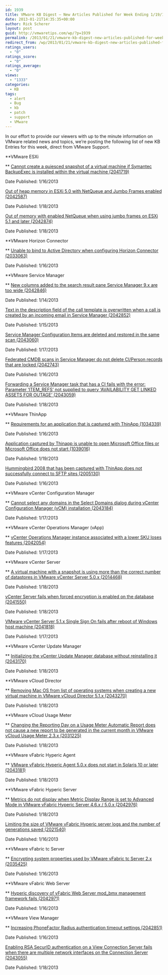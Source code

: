 ```yaml
---
id: 1939
title: VMware KB Digest – New Articles Published for Week Ending 1/19/13
date: 2013-01-21T14:35:35+00:00
author: Rick Scherer
layout: post
guid: http://vmwaretips.com/wp/?p=1939
permalink: /2013/01/21/vmware-kb-digest-new-articles-published-for-week-ending-11913/
redirect_from: /wp/2013/01/21/vmware-kb-digest-new-articles-published-for-week-ending-11913/
ratings_users:
  - "0"
ratings_score:
  - "0"
ratings_average:
  - "0"
views:
  - "1333"
categories:
  - KB
tags:
  - alert
  - Bug
  - kb
  - patch
  - support
  - VMware
---
```

In our effort to provide our viewers with up to the minute information on VMware related news and topics, we’re posting the following list of new KB Entries for this week, direct from VMware Support.



**VMware ESXi
  
** <a href="http://kb.vmware.com/kb/2041719" target="_blank">Cannot create a quiesced snapshot of a virtual machine if Symantec BackupExec is installed within the virtual machine (2041719)</a>
  
Date Published: 1/16/2013
  
<a href="http://kb.vmware.com/kb/2042587" target="_blank">Out of heap memory in ESXi 5.0 with NetQueue and Jumbo Frames enabled (2042587)</a>
  
Date Published: 1/18/2013
  
<a href="http://kb.vmware.com/kb/2042874" target="_blank">Out of memory with enabled NetQueue when using jumbo frames on ESXi 5.1 and later (2042874)</a>
  
Date Published: 1/18/2013

**VMware Horizon Connector
  
** <a href="http://kb.vmware.com/kb/2033063" target="_blank">Unable to bind to Active Directory when configuring Horizon Connector (2033063)</a>
  
Date Published: 1/16/2013

**VMware Service Manager
  
** <a href="http://kb.vmware.com/kb/2042846" target="_blank">New columns added to the search result pane Service Manager 9.x are too wide (2042846)</a>
  
Date Published: 1/14/2013
  
<a href="http://kb.vmware.com/kb/2042852" target="_blank">Text in the description field of the call template is overwritten when a call is created by an incoming email in Service Manager (2042852)</a>
  
Date Published: 1/15/2013
  
<a href="http://kb.vmware.com/kb/2043060" target="_blank">Service Manager Configuration Items are deleted and restored in the same scan (2043060)</a>
  
Date Published: 1/17/2013
  
<a href="http://kb.vmware.com/kb/2042743" target="_blank">Federated CMDB scans in Service Manager do not delete CI/Person records that are locked (2042743)</a>
  
Date Published: 1/16/2013
  
<a href="http://kb.vmware.com/kb/2043059" target="_blank">Forwarding a Service Manager task that has a CI fails with the error: Parameter ‘ITEM_REFS’ not supplied to query ‘AVAILABILITY GET LINKED ASSETS FOR OUTAGE’ (2043059)</a>
  
Date Published: 1/18/2013

**VMware ThinApp
  
** <a href="http://kb.vmware.com/kb/1034339" target="_blank">Requirements for an application that is captured with ThinApp (1034339)</a>
  
Date Published: 1/16/2013
  
<a href="http://kb.vmware.com/kb/1039016" target="_blank">Application captured by Thinapp is unable to open Microsoft Office files or Microsoft Office does not start (1039016)</a>
  
Date Published: 1/19/2013
  
<a href="http://kb.vmware.com/kb/2005130" target="_blank">Hummingbird 2008 that has been captured with ThinApp does not successfully connect to SFTP sites (2005130)</a>
  
Date Published: 1/16/2013

**VMware vCenter Configuration Manager
  
** <a href="http://kb.vmware.com/kb/2043184" target="_blank">Cannot select any domains in the Select Domains dialog during vCenter Configuration Manager (vCM) installation (2043184)</a>
  
Date Published: 1/17/2013

**VMware vCenter Operations Manager (vApp)
  
** <a href="http://kb.vmware.com/kb/2042054" target="_blank">vCenter Operations Manager instance associated with a lower SKU loses features (2042054)</a>
  
Date Published: 1/17/2013

**VMware vCenter Server
  
** <a href="http://kb.vmware.com/kb/2014468" target="_blank">A virtual machine with a snapshot is using more than the correct number of datastores in VMware vCenter Server 5.0.x (2014468)</a>
  
Date Published: 1/18/2013
  
<a href="http://kb.vmware.com/kb/2041550" target="_blank">vCenter Server fails when forced encryption is enabled on the database (2041550)</a>
  
Date Published: 1/18/2013
  
<a href="http://kb.vmware.com/kb/2041818" target="_blank">VMware vCenter Server 5.1.x Single Sign On fails after reboot of Windows host machine (2041818)</a>
  
Date Published: 1/17/2013

**VMware vCenter Update Manager
  
** <a href="http://kb.vmware.com/kb/2043170" target="_blank">Initializing the vCenter Update Manager database without reinstalling it (2043170)</a>
  
Date Published: 1/18/2013

**VMware vCloud Director
  
** <a href="http://kb.vmware.com/kb/2043270" target="_blank">Removing Mac OS from list of operating systems when creating a new virtual machine in VMware vCloud Director 5.1.x (2043270)</a>
  
Date Published: 1/18/2013

**VMware vCloud Usage Meter
  
** <a href="http://kb.vmware.com/kb/2031225" target="_blank">Changing the Reporting Day on a Usage Meter Automatic Report does not cause a new report to be generated in the current month in VMware vCloud Usage Meter 2.3.x (2031225)</a>
  
Date Published: 1/18/2013

**VMware vFabric Hyperic Agent
  
** <a href="http://kb.vmware.com/kb/2043181" target="_blank">VMware vFabric Hyperic Agent 5.0.x does not start in Solaris 10 or later (2043181)</a>
  
Date Published: 1/18/2013

**VMware vFabric Hyperic Server
  
** <a href="http://kb.vmware.com/kb/2042976" target="_blank">Metrics do not display when Metric Display Range is set to Advanced Mode in VMware vFabric Hyperic Server 4.6.x / 5.0.x (2042976)</a>
  
Date Published: 1/18/2013
  
<a href="http://kb.vmware.com/kb/2021540" target="_blank">Limiting the size of VMware vFabric Hyperic server logs and the number of generations saved (2021540)</a>
  
Date Published: 1/16/2013

**VMware vFabric tc Server
  
** <a href="http://kb.vmware.com/kb/2035425" target="_blank">Encrypting system properties used by VMware vFabric tc Server 2.x (2035425)</a>
  
Date Published: 1/16/2013

**VMware vFabric Web Server
  
** <a href="http://kb.vmware.com/kb/2042971" target="_blank">Hyperic discovery of vFabric Web Server mod_bmx management framework fails (2042971)</a>
  
Date Published: 1/16/2013

**VMware View Manager
  
** <a href="http://kb.vmware.com/kb/2042851" target="_blank">Increasing PhoneFactor Radius authentication timeout settings (2042851)</a>
  
Date Published: 1/16/2013
  
<a href="http://kb.vmware.com/kb/2043055" target="_blank">Enabling RSA SecurID authentication on a View Connection Server fails when there are multiple network interfaces on the Connection Server (2043055)</a>
  
Date Published: 1/18/2013
